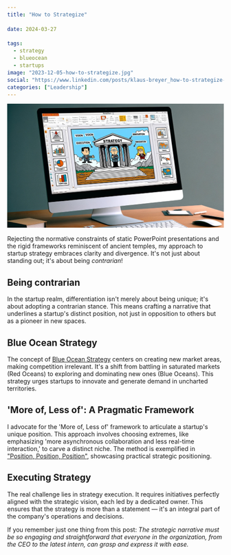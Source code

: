 ```yaml
---
title: "How to Strategize"

date: 2024-03-27

tags:
  - strategy
  - blueocean
  - startups
image: "2023-12-05-how-to-strategize.jpg"
social: "https://www.linkedin.com/posts/klaus-breyer_how-to-strategize-klaus-breyer-activity-7178754005597102080-s-mZ"
categories: ["Leadership"]
---
```


![](2023-12-05-how-to-strategize.jpg)

Rejecting the normative constraints of static PowerPoint presentations and the rigid frameworks reminiscent of ancient temples, my approach to startup strategy embraces clarity and divergence. It's not just about standing out; it's about being _contrarian_!

## Being contrarian

In the startup realm, differentiation isn't merely about being unique; it's about adopting a contrarian stance. This means crafting a narrative that underlines a startup's distinct position, not just in opposition to others but as a pioneer in new spaces.

## Blue Ocean Strategy

The concept of [Blue Ocean Strategy](https://amzn.to/47EIo3i) centers on creating new market areas, making competition irrelevant. It's a shift from battling in saturated markets (Red Oceans) to exploring and dominating new ones (Blue Oceans). This strategy urges startups to innovate and generate demand in uncharted territories.

## 'More of, Less of': A Pragmatic Framework

I advocate for the 'More of, Less of' framework to articulate a startup's unique position. This approach involves choosing extremes, like emphasizing 'more asynchronous collaboration and less real-time interaction,' to carve a distinct niche. The method is exemplified in ["Position, Position, Position"](https://m.signalvnoise.com/position-position-position/), showcasing practical strategic positioning.

## Executing Strategy

The real challenge lies in strategy execution. It requires initiatives perfectly aligned with the strategic vision, each led by a dedicated owner. This ensures that the strategy is more than a statement — it's an integral part of the company's operations and decisions.

If you remember just one thing from this post: _The strategic narrative must be so engaging and straightforward that everyone in the organization, from the CEO to the latest intern, can grasp and express it with ease._
